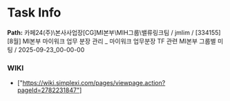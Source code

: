 # Task Info

**Path:** 카페24(주)\본사사업장\[CG]MI본부\MIH그룹\밸류링크팀 / jmlim / [334155] [8월] MI본부 마이워크 업무 분장 관리 _ 마이워크 업무분장 TF 관련 MI본부 그룹별 미팅 / 2025-09-23_00-00-00

### WIKI
- ["https://wiki.simplexi.com/pages/viewpage.action?pageId=2782231847"]

